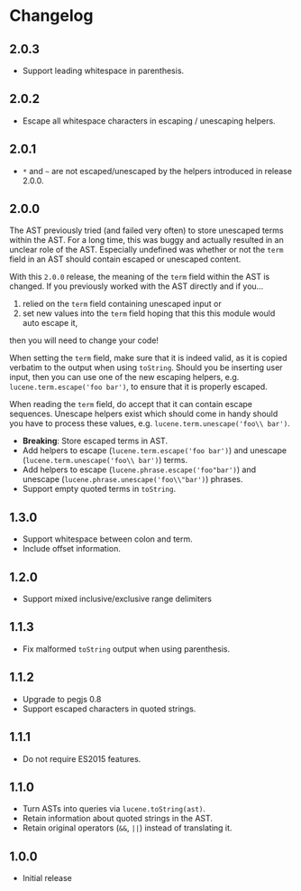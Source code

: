# Changelog

## 2.0.3
 - Support leading whitespace in parenthesis.

## 2.0.2
 - Escape all whitespace characters in escaping / unescaping helpers.

## 2.0.1
 - `*` and `~` are not escaped/unescaped by the helpers introduced in release 2.0.0.

## 2.0.0
The AST previously tried (and failed very often) to store unescaped
terms within the AST. For a long time, this was buggy and actually resulted in an unclear role of the AST.
Especially undefined was whether or not the `term` field in an AST should contain escaped or unescaped
content.

With this `2.0.0` release, the meaning of the `term` field within the AST is changed. If you previously worked with
the AST directly and if you…

 1. relied on the `term` field containing unescaped input or
 2. set new values into the `term` field hoping that this this module would auto escape it,

then you will need to change your code!

When setting the `term` field, make sure that it is indeed valid, as it is copied verbatim to the output
when using `toString`. Should you be inserting user input, then you can use one of the new escaping helpers,
e.g. `lucene.term.escape('foo bar')`, to ensure that it is properly escaped.

When reading the `term` field, do accept that it can contain escape sequences. Unescape helpers exist which
should come in handy should you have to process these values, e.g. `lucene.term.unescape('foo\\ bar')`.

 - **Breaking**: Store escaped terms in AST.
 - Add helpers to escape (`lucene.term.escape('foo bar')`) and unescape (`lucene.term.unescape('foo\\ bar')`) terms.
 - Add helpers to escape (`lucene.phrase.escape('foo"bar')`) and unescape (`lucene.phrase.unescape('foo\\"bar')`) phrases.
 - Support empty quoted terms in `toString`.

## 1.3.0
 - Support whitespace between colon and term.
 - Include offset information.

## 1.2.0
 - Support mixed inclusive/exclusive range delimiters

## 1.1.3
 - Fix malformed `toString` output when using parenthesis.

## 1.1.2
 - Upgrade to pegjs 0.8
 - Support escaped characters in quoted strings.

## 1.1.1
 - Do not require ES2015 features.

## 1.1.0
 - Turn ASTs into queries via `lucene.toString(ast)`.
 - Retain information about quoted strings in the AST.
 - Retain original operators (`&&`, `||`) instead of translating it.

## 1.0.0
 - Initial release
